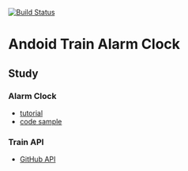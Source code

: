[![Build Status](https://travis-ci.org/nicolalandro/andoid_train_alarm_clock.svg?branch=master)](https://travis-ci.org/nicolalandro/andoid_train_alarm_clock)

# Andoid Train Alarm Clock
## Study
### Alarm Clock
* [tutorial](http://www.concretepage.com/android/android-alarm-clock-tutorial-to-schedule-and-cancel-alarmmanager-pendingintent-and-wakefulbroadcastreceiver-example)
* [code sample](https://github.com/SheldonNeilson/Android-Alarm-Clock)
### Train API
* [GitHub API](https://github.com/sabas/trenitalia)
